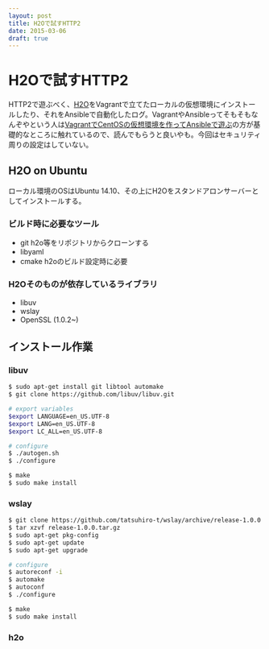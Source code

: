 ```yaml
---
layout: post
title: H2Oで試すHTTP2
date: 2015-03-06
draft: true
---
```


# H2Oで試すHTTP2

HTTP2で遊ぶべく、[H2O](http://github.com/h2o/h2o)をVagrantで立てたローカルの仮想環境にインストールしたり、それをAnsibleで自動化したログ。VagrantやAnsibleってそもそもなんぞやという人は[VagrantでCentOSの仮想環境を作ってAnsibleで遊ぶ](https://1000ch.net/posts/2015/vagrant-ansible.html)の方が基礎的なところに触れているので、読んでもらうと良いやも。今回はセキュリティ周りの設定はしていない。

## H2O on Ubuntu

ローカル環境のOSはUbuntu 14.10、その上にH2Oをスタンドアロンサーバーとしてインストールする。

### ビルド時に必要なツール

- git h2o等をリポジトリからクローンする
- libyaml
- cmake h2oのビルド設定時に必要

### H2Oそのものが依存しているライブラリ

- libuv
- wslay
- OpenSSL (1.0.2~)

## インストール作業

### libuv

```bash
$ sudo apt-get install git libtool automake
$ git clone https://github.com/libuv/libuv.git
```

```bash
# export variables
$export LANGUAGE=en_US.UTF-8
$export LANG=en_US.UTF-8
$export LC_ALL=en_US.UTF-8

# configure
$ ./autogen.sh
$ ./configure
```

```bash
$ make
$ sudo make install
```

### wslay

```bash
$ git clone https://github.com/tatsuhiro-t/wslay/archive/release-1.0.0.tar.gz
$ tar xzvf release-1.0.0.tar.gz
$ sudo apt-get pkg-config
$ sudo apt-get update
$ sudo apt-get upgrade
```

```bash
# configure
$ autoreconf -i
$ automake
$ autoconf
$ ./configure
```

```bash
$ make
$ sudo make install
```

### h2o

